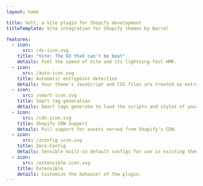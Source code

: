 ```yaml
---
layout: home

title: Volt, a Vite plugin for Shopify development
titleTemplate: Vite integration for Shopify themes by Barrel

features:
  - icon:
      src: /dx-icon.svg
    title: "Vite: The DX that can't be beat"
    details: Feel the speed of Vite and its lightning-fast HMR.
  - icon:
      src: /auto-icon.svg
    title: Automatic entrypoint detection
    details: Your theme's JavaScript and CSS files are treated as entrypoints for Vite.
  - icon:
      src: /smart-icon.svg
    title: Smart tag generation
    details: Smart tags generate to load the scripts and styles of your theme.
  - icon:
      src: /cdn-icon.svg
    title: Shopify CDN Support
    details: Full support for assets served from Shopify's CDN.
  - icon:
      src: /zconfig-icon.svg
    title: Zero-Config
    details: Sensible built-in default configs for use in existing themes.
  - icon:
      src: /extensible-icon.svg
    title: Extensible
    details: Customize the behavior of the plugin.
---
```

